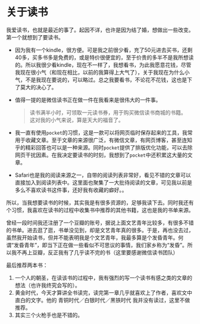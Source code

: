 # 关于读书

我爱读书，也就是最近的事了。起因不详，也许是因为结了婚，想做出一些改变。第一个就想到了要读书。

- 因为我有一个kindle，很方便。可是我之前很少看，充了50元进去买书，还剩40多，买多书多是免费的，或是特价很便宜的，至于价贵的多半不是我所想读的。所以我很少看kindle，现在不一样了，我想看书，为此我愿意花钱，尽管我现在很小气（和现在相比，以前的我算得上大气了），关于我现在为什么小气，不是我现在要说的，可以略过。总之我要看书，不论花不花钱，这也是下了莫大的决心了。

- 值得一提的是微信读书正在做一件在我看来是很伟大的一件事。

	> 读书满半小时，可领取一元读书券，用于购买微信读书商城的书籍。  
	这对我的小气来说，算是天大的福音了。

- 我一直有使用`pocket`的习惯，这是一款可以将网页临时保存起来的工具，我常用于收藏文章。至于文章的来源很广泛，有微信文章，有网页博客，甚至连知乎的精彩回答也可以是一种来源。同时`pocket`提供了排版优化功能，可以去除网页干扰因素。在我决定要读书的时刻，我想到了`pocket`中还积累这大量的文章。

- Safari也是我的阅读来源之一，自带的阅读列表非常好，看见不错的文章可以直接加入到阅读列表中。这里面也聚集了一大批待阅读的文章，可见我以前是多么不喜欢读书这件事，还好我有收藏的癖好。。


所以，当我想要读书的时候，其实我是有很多资源的，足够我读下去。同时我还有个习惯，我喜欢在读书的过程中收集书中推荐的其他书籍，这也是我的书单来源。

曾经一段时间我还注册了一个豆瓣的账号，据说上面文艺青年比较多，有很多不错的书单。进去逛了逛，书单没见到，却是文艺青年真的很多。于是，再也没去过，虽然我开始读书，但并不能表明我是个文艺青年，我最多算是个发昏青年。何谓“发昏青年”，即当下正在做一些看似不可思议的事情，我们家乡称为“发昏”。所以我不再上豆瓣，反正我有了几乎读不完的书（这里要感谢微信读书团队）

最后推荐两本书：

1. 一个人的朝圣，在读该书的过程中，我有强烈的写一个读书有感之类的文章的想法（也许我终究会写的）。
2. 黄金时代，今天才算讲全书读完，读完第一章几乎就喜欢上了作者，喜欢文中直白的文字。他的 青铜时代／白银时代／黑铁时代 我并没有读过，这里不做推荐。
3. 其实三个火枪手也是不错的。